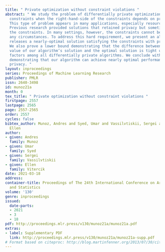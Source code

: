```yaml
---
title: " Private optimization without constraint violations "
abstract: " We study the problem of differentially private optimization with linear
  constraints when the right-hand-side of the constraints depends on private data.
  This type of problem appears in many applications, especially resource allocation.
  Previous research provided solutions that retained privacy but sometimes violated
  the constraints. In many settings, however, the constraints cannot be violated under
  any circumstances. To address this hard requirement, we present an algorithm that
  releases a nearly-optimal solution satisfying the constraints with probability 1.
  We also prove a lower bound demonstrating that the difference between the objective
  value of our algorithm’s solution and the optimal solution is tight up to logarithmic
  factors among all differentially private algorithms. We conclude with experiments
  demonstrating that our algorithm can achieve nearly optimal performance while preserving
  privacy. "
layout: inproceedings
series: Proceedings of Machine Learning Research
publisher: PMLR
issn: 2640-3498
id: munoz21a
month: 0
tex_title: " Private optimization without constraint violations "
firstpage: 2557
lastpage: 2565
page: 2557-2565
order: 2557
cycles: false
bibtex_author: Munoz, Andres and Syed, Umar and Vassilvtiskii, Sergei and Vitercik,
  Ellen
author:
- given: Andres
  family: Munoz
- given: Umar
  family: Syed
- given: Sergei
  family: Vassilvtiskii
- given: Ellen
  family: Vitercik
date: 2021-03-18
address: 
container-title: Proceedings of The 24th International Conference on Artificial Intelligence
  and Statistics
volume: '130'
genre: inproceedings
issued:
  date-parts:
  - 2021
  - 3
  - 18
pdf: http://proceedings.mlr.press/v130/munoz21a/munoz21a.pdf
extras:
- label: Supplementary PDF
  link: http://proceedings.mlr.press/v130/munoz21a/munoz21a-supp.pdf
# Format based on citeproc: http://blog.martinfenner.org/2013/07/30/citeproc-yaml-for-bibliographies/
---
```

